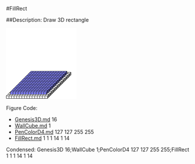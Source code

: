 #FillRect

##Description: Draw 3D rectangle <x1> <y1> <z1> <x2> <y2> <z2>

![](FillRect.png)

Figure Code:
- [Genesis3D.md](Genesis3D) 16
- [WallCube.md](WallCube) 1
- [PenColorD4.md](PenColorD4) 127 127 255 255
- [FillRect.md](FillRect) 1 1 1 14 1 14

Condensed: Genesis3D 16;WallCube 1;PenColorD4 127 127 255 255;FillRect 1 1 1 14 1 14

